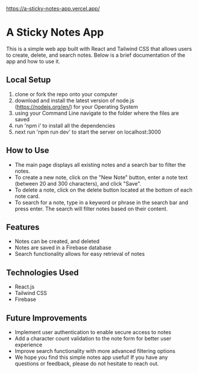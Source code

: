 
https://a-sticky-notes-app.vercel.app/

# A Sticky Notes App
This is a simple web app built with React and Tailwind CSS that allows users to create, delete, and search notes. Below is a brief documentation of the app and how to use it.

## Local Setup
1. clone or fork the repo onto your computer
2. download and install the latest version of node.js (https://nodejs.org/en/) for your Operating System
3. using your Command Line navigate to the folder where the files are saved
4. run 'npm i' to install all the dependencies
5. next run 'npm run dev' to start the server on localhost:3000

## How to Use
- The main page displays all existing notes and a search bar to filter the notes.
- To create a new note, click on the "New Note" button, enter a note text (between 20 and 300 characters), and click "Save".
- To delete a note, click on the delete button located at the bottom of each note card.
- To search for a note, type in a keyword or phrase in the search bar and press enter. The search will filter notes based on their content.
## Features
- Notes can be created, and deleted
- Notes are saved in a Firebase database
- Search functionality allows for easy retrieval of notes
## Technologies Used
- React.js
- Tailwind CSS
- Firebase
## Future Improvements
- Implement user authentication to enable secure access to notes
- Add a character count validation to the note form for better user experience
- Improve search functionality with more advanced filtering options
- We hope you find this simple notes app useful! If you have any questions or feedback, please do not hesitate to reach out.
